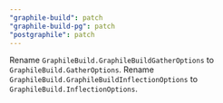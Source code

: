 ```yaml
---
"graphile-build": patch
"graphile-build-pg": patch
"postgraphile": patch
---
```


Rename `GraphileBuild.GraphileBuildGatherOptions` to
`GraphileBuild.GatherOptions`. Rename
`GraphileBuild.GraphileBuildInflectionOptions` to
`GraphileBuild.InflectionOptions`.
